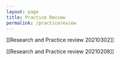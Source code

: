 ```yaml
---
layout: page
title: Practice Review
permalink: /practicereview
---
```

[[Research and Practice review 20210302]] 


[[Research and Practice review 20210208]]


